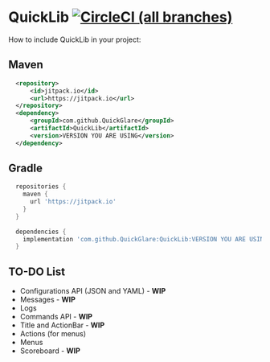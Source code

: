 # QuickLib [![CircleCI (all branches)](https://img.shields.io/circleci/project/github/QuickGlare/QuickLib.svg)](https://circleci.com/gh/QuickGlare/QuickLib)

How to include QuickLib in your project:

## Maven

```xml
  <repository>
	  <id>jitpack.io</id>
	  <url>https://jitpack.io</url>
  </repository>
  <dependency>
	  <groupId>com.github.QuickGlare</groupId>
	  <artifactId>QuickLib</artifactId>
	  <version>VERSION YOU ARE USING</version>
  </dependency>
```

## Gradle
```groovy
  repositories {
	maven {
	  url 'https://jitpack.io' 
	}
  }
  
  dependencies {
    implementation 'com.github.QuickGlare:QuickLib:VERSION YOU ARE USING'
  }
```

## TO-DO List
* Configurations API (JSON and YAML) - **WIP**
* Messages - **WIP**
* Logs
* Commands API - **WIP**
* Title and ActionBar - **WIP**
* Actions (for menus) 
* Menus
* Scoreboard - **WIP**

